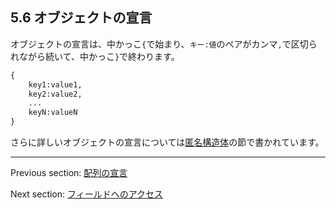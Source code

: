 ## 5.6 オブジェクトの宣言

オブジェクトの宣言は、中かっこ`{`で始まり、`キー:値`のペアがカンマ`,`で区切られながら続いて、中かっこ`}`で終わります。

```haxe
{
	key1:value1,
	key2:value2,
	...
	keyN:valueN
}
```
さらに詳しいオブジェクトの宣言については[匿名構造体](types-anonymous-structure.md)の節で書かれています。

---

Previous section: [配列の宣言](expression-array-declaration.md)

Next section: [フィールドへのアクセス](expression-field-access.md)